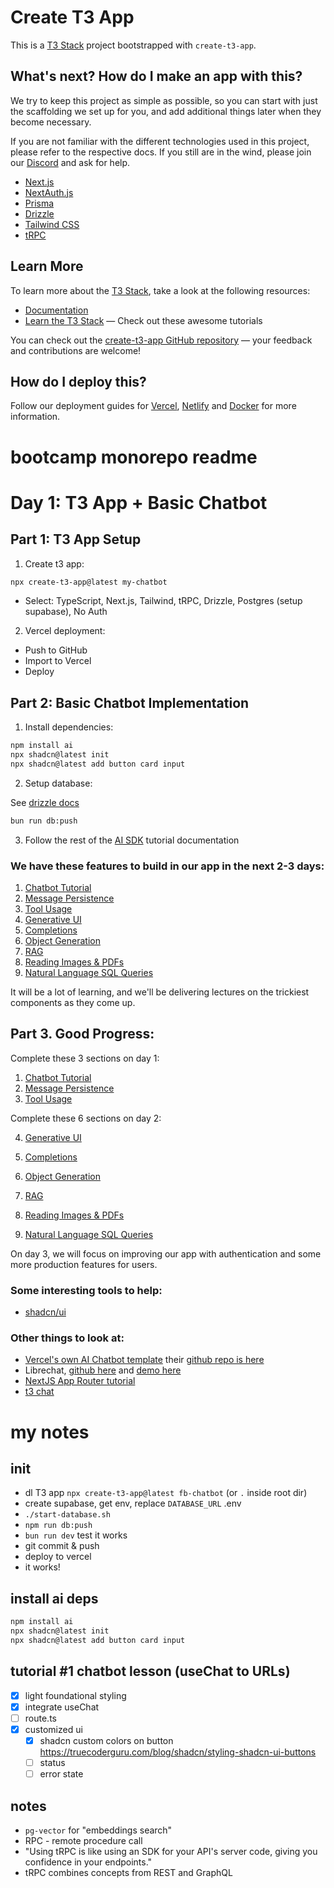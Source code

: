 # Create T3 App

This is a [T3 Stack](https://create.t3.gg/) project bootstrapped with `create-t3-app`.

## What's next? How do I make an app with this?

We try to keep this project as simple as possible, so you can start with just the scaffolding we set up for you, and add additional things later when they become necessary.

If you are not familiar with the different technologies used in this project, please refer to the respective docs. If you still are in the wind, please join our [Discord](https://t3.gg/discord) and ask for help.

- [Next.js](https://nextjs.org)
- [NextAuth.js](https://next-auth.js.org)
- [Prisma](https://prisma.io)
- [Drizzle](https://orm.drizzle.team)
- [Tailwind CSS](https://tailwindcss.com)
- [tRPC](https://trpc.io)

## Learn More

To learn more about the [T3 Stack](https://create.t3.gg/), take a look at the following resources:

- [Documentation](https://create.t3.gg/)
- [Learn the T3 Stack](https://create.t3.gg/en/faq#what-learning-resources-are-currently-available) — Check out these awesome tutorials

You can check out the [create-t3-app GitHub repository](https://github.com/t3-oss/create-t3-app) — your feedback and contributions are welcome!

## How do I deploy this?

Follow our deployment guides for [Vercel](https://create.t3.gg/en/deployment/vercel), [Netlify](https://create.t3.gg/en/deployment/netlify) and [Docker](https://create.t3.gg/en/deployment/docker) for more information.

# bootcamp monorepo readme

# Day 1: T3 App + Basic Chatbot

## Part 1: T3 App Setup

1. Create t3 app:

```bash
npx create-t3-app@latest my-chatbot
```

- Select: TypeScript, Next.js, Tailwind, tRPC, Drizzle, Postgres (setup supabase), No Auth

2. Vercel deployment:

- Push to GitHub
- Import to Vercel
- Deploy

## Part 2: Basic Chatbot Implementation

1. Install dependencies:

```bash
npm install ai
npx shadcn@latest init
npx shadcn@latest add button card input
```

2. Setup database:

See [drizzle docs](https://orm.drizzle.team/docs/overview)

```bash
bun run db:push
```

3. Follow the rest of the [AI SDK](https://ai-sdk.dev/docs/ai-sdk-ui/chatbot) tutorial documentation

### We have these features to build in our app in the next 2-3 days:

1. [Chatbot Tutorial](https://ai-sdk.dev/docs/ai-sdk-ui/chatbot)
2. [Message Persistence](https://ai-sdk.dev/docs/ai-sdk-ui/chatbot-message-persistence)
3. [Tool Usage](https://ai-sdk.dev/docs/ai-sdk-ui/chatbot-tool-usage)
4. [Generative UI](https://ai-sdk.dev/docs/ai-sdk-ui/generative-user-interfaces)
5. [Completions](https://ai-sdk.dev/docs/ai-sdk-ui/completion)
6. [Object Generation](https://ai-sdk.dev/docs/ai-sdk-ui/object-generation)
7. [RAG](https://ai-sdk.dev/docs/guides/rag-chatbot)
8. [Reading Images & PDFs](https://ai-sdk.dev/docs/guides/multi-modal-chatbot)
9. [Natural Language SQL Queries](https://ai-sdk.dev/docs/guides/natural-language-postgres)

It will be a lot of learning, and we'll be delivering lectures on the trickiest components as they come up.

## Part 3. Good Progress:

Complete these 3 sections on day 1:

1. [Chatbot Tutorial](https://ai-sdk.dev/docs/ai-sdk-ui/chatbot)
2. [Message Persistence](https://ai-sdk.dev/docs/ai-sdk-ui/chatbot-message-persistence)
3. [Tool Usage](https://ai-sdk.dev/docs/ai-sdk-ui/chatbot-tool-usage)

Complete these 6 sections on day 2:

4. [Generative UI](https://ai-sdk.dev/docs/ai-sdk-ui/generative-user-interfaces)

5. [Completions](https://ai-sdk.dev/docs/ai-sdk-ui/completion)

6. [Object Generation](https://ai-sdk.dev/docs/ai-sdk-ui/object-generation)

7. [RAG](https://ai-sdk.dev/docs/guides/rag-chatbot)

8. [Reading Images & PDFs](https://ai-sdk.dev/docs/guides/multi-modal-chatbot)

9. [Natural Language SQL Queries](https://ai-sdk.dev/docs/guides/natural-language-postgres)

On day 3, we will focus on improving our app with authentication and some more production features for users.

### Some interesting tools to help:

- [shadcn/ui](https://ui.shadcn.com/)

### Other things to look at:

- [Vercel's own AI Chatbot template](https://vercel.com/templates/ai/nextjs-ai-chatbot) their [github repo is here](https://github.com/vercel/ai-chatbot)
- Librechat, [github here](https://github.com/danny-avila/LibreChat) and [demo here](https://librechat-librechat.hf.space/c/new)
- [NextJS App Router tutorial](https://nextjs.org/learn)
- [t3 chat](https://t3.chat/)

# my notes

## init

- dl T3 app `npx create-t3-app@latest fb-chatbot` (or `.` inside root dir)
- create supabase, get env, replace `DATABASE_URL` .env
- `./start-database.sh`
- `npm run db:push`
- `bun run dev` test it works
- git commit & push
- deploy to vercel
- it works!

## install ai deps

```bash
npm install ai
npx shadcn@latest init
npx shadcn@latest add button card input
```

## tutorial #1 chatbot lesson (useChat to URLs)

- [x] light foundational styling
- [x] integrate useChat
- [ ] route.ts
- [x] customized ui
  - [x] shadcn custom colors on button https://truecoderguru.com/blog/shadcn/styling-shadcn-ui-buttons
  - [ ] status
  - [ ] error state

## notes

- `pg-vector` for "embeddings search"
- RPC - remote procedure call
- "Using tRPC is like using an SDK for your API's server code, giving you confidence in your endpoints."
- tRPC combines concepts from REST and GraphQL

